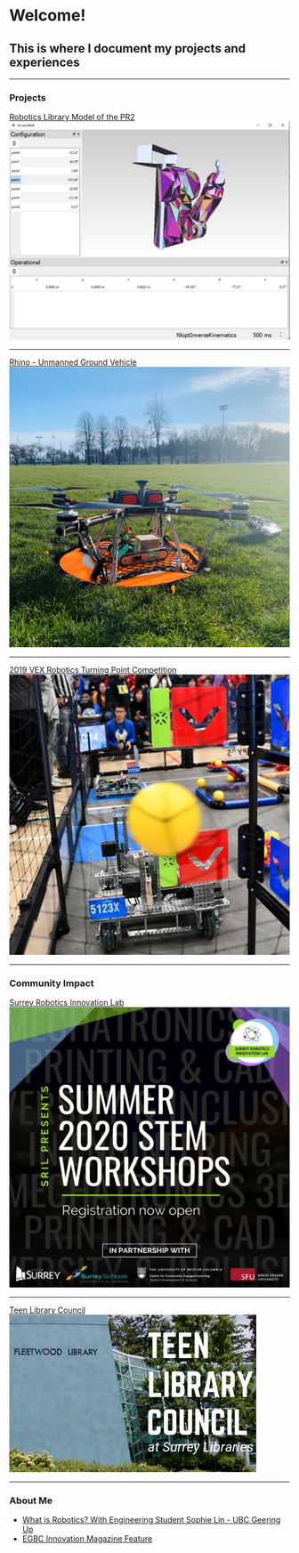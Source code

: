 # Welcome! 
## This is where I document my projects and experiences

---

### Projects

<a href="/pr2">
   Robotics Library Model of the PR2
   <img src="images/PR2.png">
</a>

---
<a href="/rhino">
   Rhino - Unmanned Ground Vehicle
   <img src="images/CondorSquare.heic"> 
</a>

---
<a href="/VEX2019">
   2019 VEX Robotics Turning Point Competition
   <img src="images/VEX2019.png"> 
</a>

---

### Community Impact
<a href="/SRIL">
   Surrey Robotics Innovation Lab
   <img src="images/SRIL2020.png"> 
</a>

---
<a href="/TLC">
   Teen Library Council
   <img src="images/TLC/tlc1.png"> 
</a>

---

### About Me

- [What is Robotics? With Engineering Student Sophie Lin - UBC Geering Up](https://www.youtube.com/watch?v=LW0tiQdmUns)
- [EGBC Innovation Magazine Feature](https://user-yinucac.cld.bz/INNOVATION-July-August-20201/20/)




